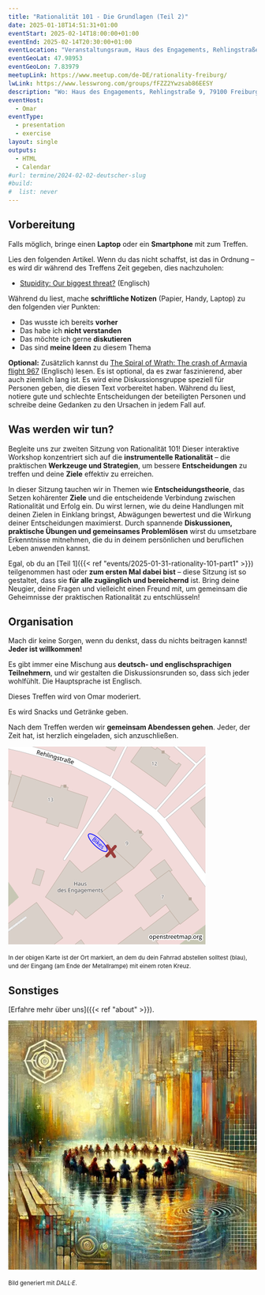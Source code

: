 ```yaml
---
title: "Rationalität 101 - Die Grundlagen (Teil 2)"
date: 2025-01-18T14:51:31+01:00
eventStart: 2025-02-14T18:00:00+01:00
eventEnd: 2025-02-14T20:30:00+01:00
eventLocation: "Veranstaltungsraum, Haus des Engagements, Rehlingstraße 9, 79100 Freiburg"
eventGeoLat: 47.98953
eventGeoLon: 7.83979
meetupLink: https://www.meetup.com/de-DE/rationality-freiburg/
lwLink: https://www.lesswrong.com/groups/fFZZ2Ywzsab86EESY
description: "Wo: Haus des Engagements, Rehlingstraße 9, 79100 Freiburg. Wann: Freitag, 14. Februar 2025 um 18:00 Uhr MEZ."
eventHost:
  - Omar
eventType:
  - presentation
  - exercise
layout: single
outputs:
  - HTML
  - Calendar
#url: termine/2024-02-02-deutscher-slug
#build:
#  list: never
---
```



## Vorbereitung

Falls möglich, bringe einen **Laptop** oder ein **Smartphone** mit zum Treffen.

Lies den folgenden Artikel. Wenn du das nicht schaffst, ist das in Ordnung – es wird dir während des Treffens Zeit gegeben, dies nachzuholen:

- [Stupidity: Our biggest threat?](https://onepercentrule.substack.com/p/stupidity-our-biggest-threat) (Englisch)

Während du liest, mache **schriftliche Notizen** (Papier, Handy, Laptop) zu den folgenden vier Punkten:

- Das wusste ich bereits **vorher**
- Das habe ich **nicht verstanden**
- Das möchte ich gerne **diskutieren**
- Das sind **meine Ideen** zu diesem Thema

**Optional:** Zusätzlich kannst du [The Spiral of Wrath: The crash of Armavia flight 967](https://admiralcloudberg.medium.com/the-spiral-of-wrath-the-crash-of-armavia-flight-967-c7d84541f0f7) (Englisch) lesen. Es ist optional, da es zwar faszinierend, aber auch ziemlich lang ist. Es wird eine Diskussionsgruppe speziell für Personen geben, die diesen Text vorbereitet haben. Während du liest, notiere gute und schlechte Entscheidungen der beteiligten Personen und schreibe deine Gedanken zu den Ursachen in jedem Fall auf.

## Was werden wir tun?

Begleite uns zur zweiten Sitzung von Rationalität 101! Dieser interaktive Workshop konzentriert sich auf die **instrumentelle Rationalität** – die praktischen **Werkzeuge und Strategien**, um bessere **Entscheidungen** zu treffen und deine **Ziele** effektiv zu erreichen.

In dieser Sitzung tauchen wir in Themen wie **Entscheidungstheorie**, das Setzen kohärenter **Ziele** und die entscheidende Verbindung zwischen Rationalität und Erfolg ein. Du wirst lernen, wie du deine Handlungen mit deinen Zielen in Einklang bringst, Abwägungen bewertest und die Wirkung deiner Entscheidungen maximierst. Durch spannende **Diskussionen, praktische Übungen und gemeinsames Problemlösen** wirst du umsetzbare Erkenntnisse mitnehmen, die du in deinem persönlichen und beruflichen Leben anwenden kannst.

Egal, ob du an [Teil 1]({{< ref "events/2025-01-31-rationality-101-part1" >}}) teilgenommen hast oder **zum ersten Mal dabei bist** – diese Sitzung ist so gestaltet, dass sie **für alle zugänglich und bereichernd** ist. Bring deine Neugier, deine Fragen und vielleicht einen Freund mit, um gemeinsam die Geheimnisse der praktischen Rationalität zu entschlüsseln!

## Organisation

Mach dir keine Sorgen, wenn du denkst, dass du nichts beitragen kannst! **Jeder ist willkommen!**

Es gibt immer eine Mischung aus **deutsch- und englischsprachigen Teilnehmern**, und wir gestalten die Diskussionsrunden so, dass sich jeder wohlfühlt. Die Hauptsprache ist Englisch.

Dieses Treffen wird von Omar moderiert.

Es wird Snacks und Getränke geben.

Nach dem Treffen werden wir **gemeinsam Abendessen gehen**. Jeder, der Zeit hat, ist herzlich eingeladen, sich anzuschließen.

![Ort (Veranstaltungsraum, Haus des Engagements)](/images/hde-new-building-2.png)

<small>In der obigen Karte ist der Ort markiert, an dem du dein Fahrrad abstellen solltest (blau), und der Eingang (am Ende der Metallrampe) mit einem roten Kreuz.</small>


## Sonstiges

[Erfahre mehr über uns]({{< ref "about" >}}).

![Menschen, die in einer ungewissen Welt zusammenarbeiten](cover.webp "Menschen, die in einer ungewissen Welt zusammenarbeiten")

<small>Bild generiert mit _DALL·E_.</small>